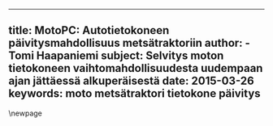 <!-- 00:Kansisivu !-->

---
title: MotoPC: Autotietokoneen päivitysmahdollisuus metsätraktoriin
author:
        - Tomi Haapaniemi
subject: Selvitys moton tietokoneen vaihtomahdollisuudesta uudempaan ajan jättäessä alkuperäisestä
date: 2015-03-26
keywords: moto metsätraktori tietokone päivitys
---



\newpage

<!-- EOF:00 !-->